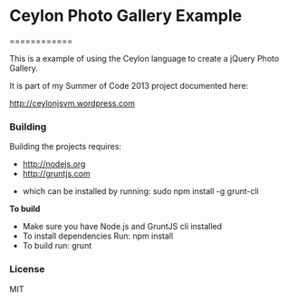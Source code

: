 # Ceylon Photo Gallery Example #
============

This is a example of using the Ceylon language to create a jQuery Photo Gallery.

It is part of my Summer of Code 2013 project documented here:

http://ceylonjsvm.wordpress.com

### Building ###

Building the projects requires:

* http://nodejs.org
* http://gruntjs.com
+ which can be installed by running: sudo npm install -g grunt-cli

**To build**

* Make sure you have Node.js and GruntJS cli installed
* To install dependencies Run: npm install
* To build run: grunt

### License ###

MIT